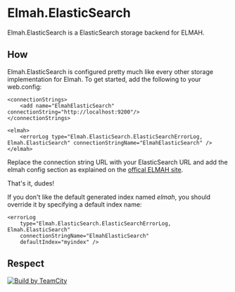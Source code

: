 # Elmah.ElasticSearch
Elmah.ElasticSearch is a ElasticSearch storage backend for ELMAH.

## How
Elmah.ElasticSearch is configured pretty much like every other storage implementation for Elmah. To get started, add the following to your web.config:

    <connectionStrings>
        <add name="ElmahElasticSearch" connectionString="http://localhost:9200"/>
    </connectionStrings>

    <elmah>
        <errorLog type="Elmah.ElasticSearch.ElasticSearchErrorLog, Elmah.ElasticSearch" connectionStringName="ElmahElasticSearch" />
    </elmah>

Replace the connection string URL with your ElasticSearch URL and add the elmah config section as explained on the [offical ELMAH site](https://code.google.com/p/elmah/).

That's it, dudes!

If you don't like the default generated index named _elmah_, you should override it by specifying a default index name:

    <errorLog
        type="Elmah.ElasticSearch.ElasticSearchErrorLog, Elmah.ElasticSearch"
        connectionStringName="ElmahElasticSearch"
        defaultIndex="myindex" />

## Respect

[![Build by TeamCity](http://www.jetbrains.com/img/banners/Codebetter300x250.png)](http://www.jetbrains.com/teamcity/)